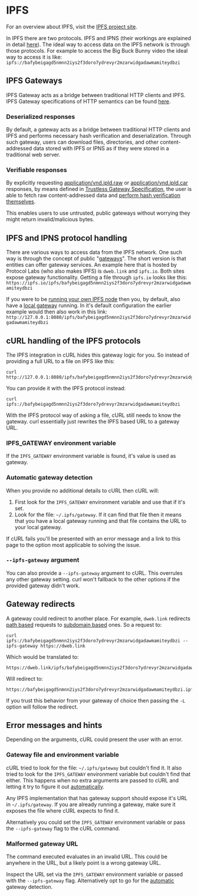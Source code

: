 # IPFS
For an overview about IPFS, visit the [IPFS project site](https://ipfs.tech/).

In IPFS there are two protocols. IPFS and IPNS (their workings are explained in detail [here](https://docs.ipfs.tech/concepts/)). The ideal way to access data on the IPFS network is through those protocols. For example to access the Big Buck Bunny video the ideal way to access it is like: `ipfs://bafybeigagd5nmnn2iys2f3doro7ydrevyr2mzarwidgadawmamiteydbzi`

## IPFS Gateways

IPFS Gateway acts as a bridge between traditional HTTP clients and IPFS.
IPFS Gateway specifications of HTTP semantics can be found [here](https://specs.ipfs.tech/http-gateways/).

### Deserialized responses

By default, a gateway acts as a bridge between traditional HTTP clients and IPFS and performs necessary hash verification and deserialization. Through such gateway, users can download files, directories, and other content-addressed data stored with IPFS or IPNS as if they were stored in a traditional web server.

### Verifiable responses

By explicitly requesting [application/vnd.ipld.raw](https://www.iana.org/assignments/media-types/application/vnd.ipld.raw) or [application/vnd.ipld.car](https://www.iana.org/assignments/media-types/application/vnd.ipld.car) responses, by means defined in [Trustless Gateway Specification](https://specs.ipfs.tech/http-gateways/trustless-gateway/), the user is able to fetch raw content-addressed data and [perform hash verification themselves](https://docs.ipfs.tech/reference/http/gateway/#trustless-verifiable-retrieval).

This enables users to use untrusted, public gateways without worrying they might return invalid/malicious bytes.

## IPFS and IPNS protocol handling
There are various ways to access data from the IPFS network. One such way is through the concept of public "[gateways](https://docs.ipfs.tech/concepts/ipfs-gateway/#overview)". The short version is that entities can offer gateway services. An example here that is hosted by Protocol Labs (who also makes IPFS) is `dweb.link` and `ipfs.io`. Both sites expose gateway functionality. Getting a file through `ipfs.io` looks like this: `https://ipfs.io/ipfs/bafybeigagd5nmnn2iys2f3doro7ydrevyr2mzarwidgadawmamiteydbzi`

If you were to be [running your own IPFS node](https://docs.ipfs.tech/how-to/command-line-quick-start/) then you, by default, also have a [local gateway](https://specs.ipfs.tech/http-gateways/) running. In it's default configuration the earlier example would then also work in this link: `http://127.0.0.1:8080/ipfs/bafybeigagd5nmnn2iys2f3doro7ydrevyr2mzarwidgadawmamiteydbzi`

## cURL handling of the IPFS protocols
The IPFS integration in cURL hides this gateway logic for you. So instead of providing a full URL to a file on IPFS like this:
```
curl http://127.0.0.1:8080/ipfs/bafybeigagd5nmnn2iys2f3doro7ydrevyr2mzarwidgadawmamiteydbzi
```

You can provide it with the IPFS protocol instead:
```
curl ipfs://bafybeigagd5nmnn2iys2f3doro7ydrevyr2mzarwidgadawmamiteydbzi
```

With the IPFS protocol way of asking a file, cURL still needs to know the gateway. curl essentially just rewrites the IPFS based URL to a gateway URL.

### IPFS_GATEWAY environment variable
If the `IPFS_GATEWAY` environment variable is found, it's value is used as gateway.

### Automatic gateway detection
When you provide no additional details to cURL then cURL will:

1. First look for the `IPFS_GATEWAY` environment variable and use that if it's set.
2. Look for the file: `~/.ipfs/gateway`. If it can find that file then it means that you have a local gateway running and that file contains the URL to your local gateway.

If cURL fails you'll be presented with an error message and a link to this page to the option most applicable to solving the issue.

### `--ipfs-gateway` argument
You can also provide a `--ipfs-gateway` argument to cURL. This overrules any other gateway setting. curl won't fallback to the other options if the provided gateway didn't work.

## Gateway redirects
A gateway could redirect to another place. For example, `dweb.link` redirects [path based](https://docs.ipfs.tech/how-to/address-ipfs-on-web/#path-gateway) requests to [subdomain based](https://docs.ipfs.tech/how-to/address-ipfs-on-web/#subdomain-gateway) ones. So a request to:
```
curl ipfs://bafybeigagd5nmnn2iys2f3doro7ydrevyr2mzarwidgadawmamiteydbzi --ipfs-gateway https://dweb.link
```
Which would be translated to:
```
https://dweb.link/ipfs/bafybeigagd5nmnn2iys2f3doro7ydrevyr2mzarwidgadawmamiteydbzi
```
Will redirect to:
```
https://bafybeigagd5nmnn2iys2f3doro7ydrevyr2mzarwidgadawmamiteydbzi.ipfs.dweb.link
```
If you trust this behavior from your gateway of choice then passing the `-L` option will follow the redirect.

## Error messages and hints
Depending on the arguments, cURL could present the user with an error.

### Gateway file and environment variable
cURL tried to look for the file: `~/.ipfs/gateway` but couldn't find it. It also tried to look for the `IPFS_GATEWAY` environment variable but couldn't find that either. This happens when no extra arguments are passed to cURL and letting it try to figure it out [automatically](#Automatic-gateway-detection).

Any IPFS implementation that has gateway support should expose it's URL in `~/.ipfs/gateway`. If you are already running a gateway, make sure it exposes the file where cURL expects to find it.

Alternatively you could set the `IPFS_GATEWAY` environment variable or pass the `--ipfs-gateway` flag to the cURL command.

### Malformed gateway URL
The command executed evaluates in an invalid URL. This could be anywhere in the URL, but a likely point is a wrong gateway URL.

Inspect the URL set via the `IPFS_GATEWAY` environment variable or passed with the `--ipfs-gateway` flag.
Alternatively opt to go for the [automatic](#automatic-gateway-detection) gateway detection.
